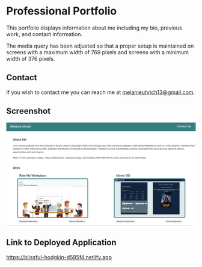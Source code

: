 # Professional Portfolio

This portfolio displays information about me including my bio, previous work, and contact information. 

The media query has been adjusted so that a proper setup is maintained on screens with a maximum width of 769 pixels and screens with a minimum width of 376 pixels.

## Contact 

If you wish to contact me you can reach me at melanieuhrich13@gmail.com.

## Screenshot 

![screenshot](./src/assets/portfolio.png)

## Link to Deployed Application 

https://blissful-hodgkin-d585f4.netlify.app

